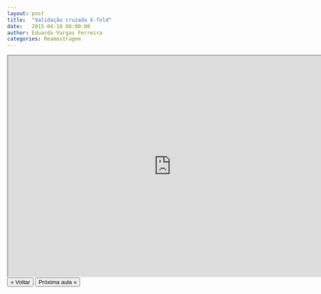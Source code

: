 ```yaml
---
layout: post
title:  "Validação cruzada k-fold"
date:   2015-04-18 08:00:08
author: Eduardo Vargas Ferreira
categories: Reamostragem
---
```


<center>
<iframe width="760" height="515" src="https://www.youtube.com/embed/zHGUREB-p2Y?autoplay=0"> </iframe>
</center>


<FORM>
<INPUT Type="BUTTON" align="left" Value="&laquo; Voltar" Onclick="window.location.href='https://eduardoleg.github.io/ML4all/1parte/'">
<INPUT Type="BUTTON" align="left" Value="Próxima aula &raquo;" Onclick="window.location.href='https://eduardoleg.github.io/ML4all/reamostragem/2015/04/18/aula9.html'">
</FORM>
